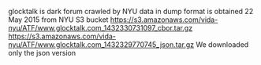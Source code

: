 glocktalk is dark forum crawled by NYU
data in dump format is obtained 22 May 2015 from NYU S3 bucket
https://s3.amazonaws.com/vida-nyu/ATF/www.glocktalk.com_1432330731097_cbor.tar.gz
https://s3.amazonaws.com/vida-nyu/ATF/www.glocktalk.com_1432329770745_json.tar.gz
We downloaded only the json version
